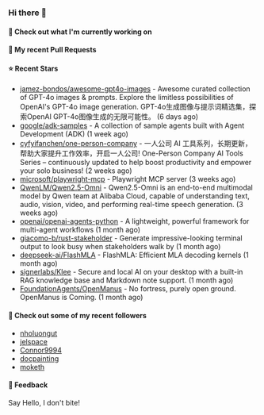 ### Hi there 👋

#### 👷 Check out what I'm currently working on

#### 🔨 My recent Pull Requests


#### ⭐ Recent Stars

- [jamez-bondos/awesome-gpt4o-images](https://github.com/jamez-bondos/awesome-gpt4o-images) - Awesome curated collection of GPT-4o images &amp; prompts. Explore the limitless possibilities of OpenAI&#39;s GPT-4o image generation. GPT-4o生成图像与提示词精选集，探索OpenAI GPT-4o图像生成的无限可能性。 (6 days ago)
- [google/adk-samples](https://github.com/google/adk-samples) - A collection of sample agents built with Agent Development (ADK)  (1 week ago)
- [cyfyifanchen/one-person-company](https://github.com/cyfyifanchen/one-person-company) - 一人公司 AI 工具系列，长期更新，帮助大家提升工作效率，开启一人公司! One-Person Company AI Tools Series – continuously updated to help boost productivity and empower your solo business!  (2 weeks ago)
- [microsoft/playwright-mcp](https://github.com/microsoft/playwright-mcp) - Playwright MCP server (3 weeks ago)
- [QwenLM/Qwen2.5-Omni](https://github.com/QwenLM/Qwen2.5-Omni) - Qwen2.5-Omni is an end-to-end multimodal model by Qwen team at Alibaba Cloud, capable of understanding text, audio, vision, video, and performing real-time speech generation. (3 weeks ago)
- [openai/openai-agents-python](https://github.com/openai/openai-agents-python) - A lightweight, powerful framework for multi-agent workflows (1 month ago)
- [giacomo-b/rust-stakeholder](https://github.com/giacomo-b/rust-stakeholder) - Generate impressive-looking terminal output to look busy when stakeholders walk by (1 month ago)
- [deepseek-ai/FlashMLA](https://github.com/deepseek-ai/FlashMLA) - FlashMLA: Efficient MLA decoding kernels (1 month ago)
- [signerlabs/Klee](https://github.com/signerlabs/Klee) - Secure and local AI on your desktop with a built-in RAG knowledge base and Markdown note support. (1 month ago)
- [FoundationAgents/OpenManus](https://github.com/FoundationAgents/OpenManus) - No fortress, purely open ground.  OpenManus is Coming. (1 month ago)

#### 👯 Check out some of my recent followers

- [nholuongut](https://github.com/nholuongut)
- [jelspace](https://github.com/jelspace)
- [Connor9994](https://github.com/Connor9994)
- [docpainting](https://github.com/docpainting)
- [moketh](https://github.com/moketh)

#### 💬 Feedback

Say Hello, I don't bite!
